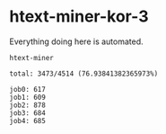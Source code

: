 # htext-miner-kor-3

Everything doing here is automated.

```
htext-miner

total: 3473/4514 (76.93841382365973%)

job0: 617
job1: 609
job2: 878
job3: 684
job4: 685
```